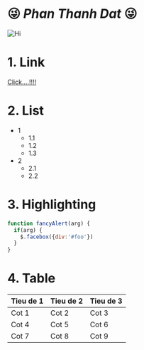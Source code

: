 # :stuck_out_tongue_winking_eye: _Phan Thanh Dat_ :stuck_out_tongue_winking_eye:

![Hi](https://plus.google.com/u/0/photos/100031616889084740839/albums/profile/6612504107987239282?iso=false)


# 1. Link
[Click....!!!!](http://google.com)
# 2. List
  * 1
    * 1.1
    * 1.2
    * 1.3
  * 2
    * 2.1
    * 2.2
# 3. Highlighting
```javascript
function fancyAlert(arg) {
  if(arg) {
    $.facebox({div:'#foo'})
  }
}
```
# 4. Table
 Tieu de 1|Tieu de 2| Tieu de 3
 ---------|---------|----------
Cot 1|Cot 2|Cot 3
Cot 4|Cot 5|Cot 6
Cot 7|Cot 8|Cot 9

   
